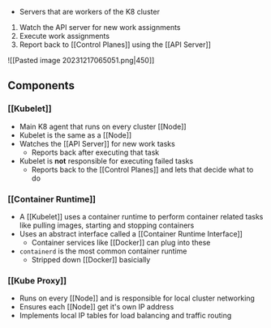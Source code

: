 - Servers that are workers of the K8 cluster
1. Watch the API server for new work assignments
2. Execute work assignments
3. Report back to [[Control Planes]] using the [[API Server]]

![[Pasted image 20231217065051.png|450]]

## Components
### [[Kubelet]]
- Main K8 agent that runs on every cluster [[Node]]
- Kubelet is the same as a [[Node]]
- Watches the [[API Server]] for new work tasks
	- Reports back after executing that task
- Kubelet is **not** responsible for executing failed tasks
	- Reports back to the [[Control Planes]] and lets that decide what to do
### [[Container Runtime]]
- A [[Kubelet]] uses a container runtime to perform container related tasks like pulling images, starting and stopping containers
- Uses an abstract interface called a [[Container Runtime Interface]]
	- Container services like [[Docker]] can plug into these
- `containerd` is the most common container runtime 
	- Stripped down [[Docker]] basicially

### [[Kube Proxy]]
- Runs on every [[Node]] and is responsible for local cluster networking
- Ensures each [[Node]] get it's own IP address
- Implements local IP tables for load balancing and traffic routing
